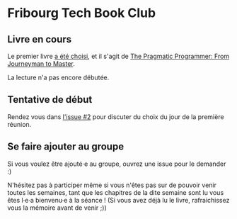 # Fribourg Tech Book Club

## Livre en cours

Le premier livre [a été choisi](https://github.com/FribourgTechBookClub/organisation/issues/1), et il s'agit de [The Pragmatic Programmer: From Journeyman to Master](https://pragprog.com/book/tpp/the-pragmatic-programmer).

La lecture n'a pas encore débutée.

## Tentative de début

Rendez vous dans [l'issue #2](https://github.com/FribourgTechBookClub/organisation/issues/2) pour discuter du choix du jour de la première réunion.

## Se faire ajouter au groupe

Si vous voulez être ajouté·e au groupe, ouvrez une issue pour le demander :)

N'hésitez pas à participer même si vous n'êtes pas sur de pouvoir venir toutes les semaines, tant que les chapitres de la dite semaine sont lu vous êtes l·e·a bienvenu·e à la séance ! (Si vous avez déjà lu le livre, rafraichissez vous la mémoire avant de venir ;))
